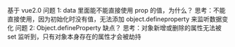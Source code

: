 <!--
 * @Author: uneedcode
 * @Date: 2021-09-23 10:52:21
 * @LastEditors: uneedcode
 * @LastEditTime: 2021-09-24 08:33:22
 * @Description: file content
-->

基于 vue2.0
问题 1: data 里面能不能直接使用 prop 的值，为什么？
思考：不能直接使用，因为初始化时没有值，无法添加 object.defineproperty 来监听数据变化
问题 2: Object.defineProperty 缺点？
思考：对象新增或删除的属性无法被 set 监听到，只有对象本身存在的属性才会被劫持
